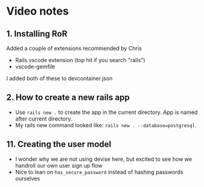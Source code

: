 # Video notes

## 1. Installing RoR

Added a couple of extensions recommended by Chris
* Rails vscode extension (top hit if you search "rails")
* vscode-gemfile

I added both of these to devcontainer.json

## 2. How to create a new rails app

* Use `rails new .` to create the app in the current directory. App is named after current directory.
* My rails new command looked like: `rails new . --database=postgresql`. 

## 11. Creating the user model

* I wonder why we are not using devise here, but excited to see how we handroll our own user sign up flow
* Nice to lean on `has_secure_password` instead of hashing passwords ourselves
